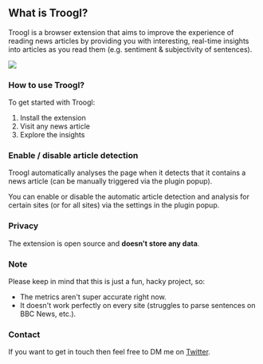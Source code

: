 ## What is Troogl?  
  
Troogl is a browser extension that aims to improve the experience of reading news articles by providing you with interesting, real-time insights into articles as you read them (e.g. sentiment & subjectivity of sentences).  

![](https://s10.gifyu.com/images/demodc9c484669f33f97.gif)

### How to use Troogl?  
  
To get started with Troogl:  
  
1. Install the extension
1. Visit any news article
1. Explore the insights
  
### Enable / disable article detection  
  
Troogl automatically analyses the page when it detects that it contains a news article (can be manually triggered via the plugin popup).  
  
You can enable or disable the automatic article detection and analysis for certain sites (or for all sites) via the settings in the plugin popup.  
  
### Privacy  
  
The extension is open source and **doesn't store any data**.  
  
### Note  
  
Please keep in mind that this is just a fun, hacky project, so:  
  
- The metrics aren't super accurate right now.  
- It doesn't work perfectly on every site (struggles to parse sentences on BBC News, etc.).  
  
### Contact  
  
If you want to get in touch then feel free to DM me on [Twitter](https://twitter.com/samueldobbie).
